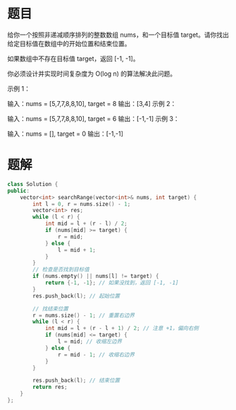 # 题目

给你一个按照非递减顺序排列的整数数组 nums，和一个目标值 target。请你找出给定目标值在数组中的开始位置和结束位置。

如果数组中不存在目标值 target，返回 [-1, -1]。

你必须设计并实现时间复杂度为 O(log n) 的算法解决此问题。

 

示例 1：

输入：nums = [5,7,7,8,8,10], target = 8
输出：[3,4]
示例 2：

输入：nums = [5,7,7,8,8,10], target = 6
输出：[-1,-1]
示例 3：

输入：nums = [], target = 0
输出：[-1,-1]
 

# 题解
```cpp
class Solution {
public:
    vector<int> searchRange(vector<int>& nums, int target) {
        int l = 0, r = nums.size() - 1;
        vector<int> res;
        while (l < r) {
            int mid = l + (r - l) / 2;
            if (nums[mid] >= target) {
                r = mid;
            } else {
                l = mid + 1;
            }
        }
        // 检查是否找到目标值
        if (nums.empty() || nums[l] != target) {
            return {-1, -1}; // 如果没找到，返回 [-1, -1]
        }
        res.push_back(l); // 起始位置

        // 找结束位置
        r = nums.size() - 1; // 重置右边界
        while (l < r) {
            int mid = l + (r - l + 1) / 2; // 注意 +1，偏向右侧
            if (nums[mid] <= target) {
                l = mid; // 收缩左边界
            } else {
                r = mid - 1; // 收缩右边界
            }
        }

        res.push_back(l); // 结束位置
        return res;
    }
};
```
